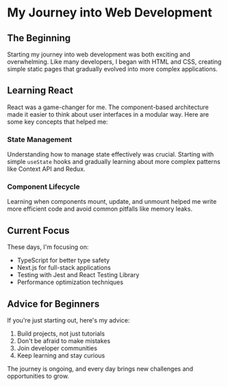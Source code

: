 # My Journey into Web Development

## The Beginning

Starting my journey into web development was both exciting and overwhelming. Like many developers, I began with HTML and CSS, creating simple static pages that gradually evolved into more complex applications.

## Learning React

React was a game-changer for me. The component-based architecture made it easier to think about user interfaces in a modular way. Here are some key concepts that helped me:

### State Management
Understanding how to manage state effectively was crucial. Starting with simple `useState` hooks and gradually learning about more complex patterns like Context API and Redux.

### Component Lifecycle
Learning when components mount, update, and unmount helped me write more efficient code and avoid common pitfalls like memory leaks.

## Current Focus

These days, I'm focusing on:
- TypeScript for better type safety
- Next.js for full-stack applications
- Testing with Jest and React Testing Library
- Performance optimization techniques

## Advice for Beginners

If you're just starting out, here's my advice:
1. Build projects, not just tutorials
2. Don't be afraid to make mistakes
3. Join developer communities
4. Keep learning and stay curious

The journey is ongoing, and every day brings new challenges and opportunities to grow.
